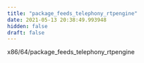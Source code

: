 ```yaml
---
title: "package_feeds_telephony_rtpengine"
date: 2021-05-13 20:38:49.993948
hidden: false
draft: false
---
```


x86/64/package_feeds_telephony_rtpengine

